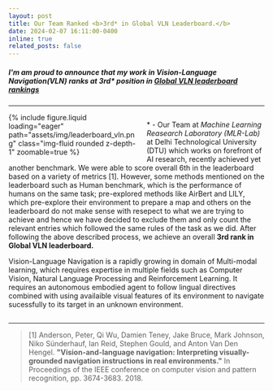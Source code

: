 ```yaml
---
layout: post
title: Our Team Ranked <b>3rd* in Global VLN Leaderboard.</b>
date: 2024-02-07 16:11:00-0400
inline: true
related_posts: false
---
```


##### I'm am proud to announce that my work in Vision-Language Navigation(VLN) ranks at **3rd\* position** in [Global VLN leaderboard rankings](https://eval.ai/web/challenges/challenge-page/97/leaderboard/270)

---

<div style="overflow: auto;">
  <div style="float: left; width: 50%; margin-right: 20px; margin-bottom: 10px;">
    {% include figure.liquid loading="eager" path="assets/img/leaderboard_vln.png" class="img-fluid rounded z-depth-1" zoomable=true %}
  </div>

  <p> * - Our Team at <i>Machine Learning Reasearch Laboratory (MLR-Lab)</i> at Delhi Technological University (DTU) which works on forefront of AI research, recently achieved yet another benchmark. We were able to score overall 6th in the leaderboard based on a variety of metrics [1]. However, some methods mentioned on the leaderboard such as Human benchmark, which is the performance of humans on the same task; pre-explored methods like AirBert and LILY, which pre-explore their environment to prepare a map and others on the leaderboard do not make sense with resepect to what we are trying to achieve and hence we have decided to exclude them and only count the relevant entries which followed the same rules of the task as we did. After following the above described process, we achieve an overall <b>3rd rank in Global VLN leaderboard.</b> </p>

  <p>Vision-Language Navigation is a rapidly growing in domain of Multi-modal learning, which requires expertise in multiple fields such as Computer Vision, Natural Language Processing and Reinforcement Learning. It requires an autonomous embodied agent to follow lingual directives combined with using availaible visual features of its environment to navigate sucessfully to its target in an unknown environment.</p>

</div>

---

> [1] Anderson, Peter, Qi Wu, Damien Teney, Jake Bruce, Mark Johnson, Niko Sünderhauf, Ian Reid, Stephen Gould, and Anton Van Den Hengel. <b>"Vision-and-language navigation: Interpreting visually-grounded navigation instructions in real environments."</b> In Proceedings of the IEEE conference on computer vision and pattern recognition, pp. 3674-3683. 2018.
